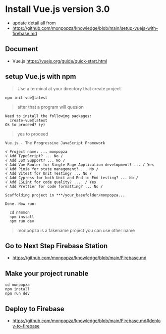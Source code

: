 # Install Vue.js version 3.0
- update detail all from 
- https://github.com/monpopza/knowledge/blob/main/setup-vuejs-with-firebase.md
## Document 
- Vue.js https://vuejs.org/guide/quick-start.html

## setup Vue.js with npm
> Use a terminal at your directory that create project
```
npm init vue@latest
```
> after that a program will quesion
```
Need to install the following packages:
  create-vue@latest
Ok to proceed? (y)
```
> yes to proceed 
```
Vue.js - The Progressive JavaScript Framework

√ Project name: ... monpopza
√ Add TypeScript? ... No / 
√ Add JSX Support? ... No /
√ Add Vue Router for Single Page Application development? ... / Yes
√ Add Pinia for state management? ... No /
√ Add Vitest for Unit Testing? ... No / 
√ Add Cypress for both Unit and End-to-End testing? ... No / 
√ Add ESLint for code quality? ...  / Yes
√ Add Prettier for code formatting? ... No /

Scaffolding project in ***/your_basefolder/monpopza...

Done. Now run:

  cd n4mmon
  npm install
  npm run dev

```
> monpopza is a fakename project you can use other name

## Go to Next Step Firebase Station
- https://github.com/monpopza/knowledge/blob/main/Firebase.md

## Make your project runable
```
cd monpopza
npm install
npm run dev
```

## Deploy to Firebase
- https://github.com/monpopza/knowledge/blob/main/Firebase.md#deploy-to-firebase

